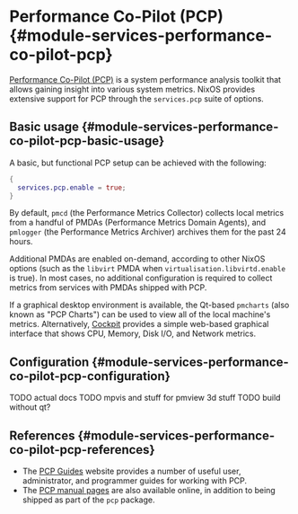 # Performance Co-Pilot (PCP) {#module-services-performance-co-pilot-pcp}

[Performance Co-Pilot (PCP)][PCP] is a system performance analysis toolkit that
allows gaining insight into various system metrics. NixOS provides extensive
support for PCP through the `services.pcp` suite of options.

## Basic usage {#module-services-performance-co-pilot-pcp-basic-usage}

A basic, but functional PCP setup can be achieved with the following:

```nix
{
  services.pcp.enable = true;
}
```

By default, `pmcd` (the Performance Metrics Collector) collects local metrics
from a handful of PMDAs (Performance Metrics Domain Agents), and `pmlogger`
(the Performance Metrics Archiver) archives them for the past 24 hours.

Additional PMDAs are enabled on-demand, according to other NixOS options (such
as the `libvirt` PMDA when `virtualisation.libvirtd.enable` is true). In most
cases, no additional configuration is required to collect metrics from services
with PMDAs shipped with PCP.

If a graphical desktop environment is available, the Qt-based `pmcharts` (also
known as "PCP Charts") can be used to view all of the local machine's metrics.
Alternatively, [Cockpit](#module-services-cockpit) provides a simple web-based
graphical interface that shows CPU, Memory, Disk I/O, and Network metrics.

## Configuration {#module-services-performance-co-pilot-pcp-configuration}

TODO actual docs
TODO mpvis and stuff for pmview 3d stuff
TODO build without qt?

## References {#module-services-performance-co-pilot-pcp-references}

- The [PCP Guides][Guides] website provides a number of useful user,
  administrator, and programmer guides for working with PCP.
- The [PCP manual pages][Manual] are also available online, in addition to
  being shipped as part of the `pcp` package.

[PCP]: https://pcp.io
[Guides]: https://pcp.readthedocs.io/en/latest/
[Manual]: https://man7.org/linux/man-pages/dir_by_project.html#PCP

